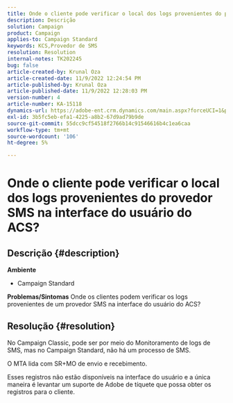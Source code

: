```yaml
---
title: Onde o cliente pode verificar o local dos logs provenientes do provedor SMS na interface do usuário do ACS?
description: Descrição
solution: Campaign
product: Campaign
applies-to: Campaign Standard
keywords: KCS,Provedor de SMS
resolution: Resolution
internal-notes: TK202245
bug: false
article-created-by: Krunal Oza
article-created-date: 11/9/2022 12:24:54 PM
article-published-by: Krunal Oza
article-published-date: 11/9/2022 12:28:03 PM
version-number: 4
article-number: KA-15118
dynamics-url: https://adobe-ent.crm.dynamics.com/main.aspx?forceUCI=1&pagetype=entityrecord&etn=knowledgearticle&id=54638f7f-2960-ed11-9562-6045bd0067ea
exl-id: 3b5fc5eb-efa1-4225-a8b2-67d9ad79b9de
source-git-commit: 55dcc9cf54518f2766b14c91546616b4c1ea6caa
workflow-type: tm+mt
source-wordcount: '106'
ht-degree: 5%

---
```


# Onde o cliente pode verificar o local dos logs provenientes do provedor SMS na interface do usuário do ACS?

## Descrição {#description}

<b>Ambiente</b>
- Campaign Standard



<b>Problemas/Sintomas</b>
Onde os clientes podem verificar os logs provenientes de um provedor SMS na interface do usuário do ACS?


## Resolução {#resolution}


No Campaign Classic, pode ser por meio do Monitoramento de logs de SMS, mas no Campaign Standard, não há um processo de SMS.

O MTA lida com SR+MO de envio e recebimento.

Esses registros não estão disponíveis na interface do usuário e a única maneira é levantar um suporte de Adobe de tíquete que possa obter os registros para o cliente.
